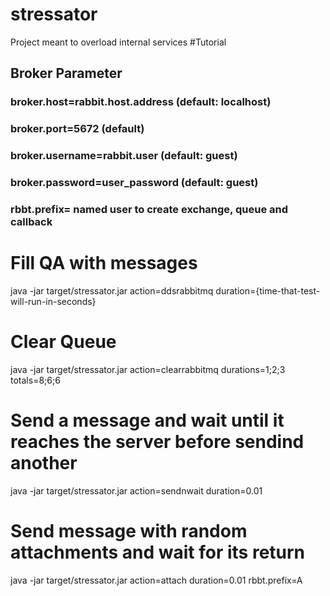 # stressator
Project meant to overload internal services
#Tutorial
## Broker Parameter
### broker.host=rabbit.host.address (default: localhost)
### broker.port=5672 (default)
### broker.username=rabbit.user (default: guest)
### broker.password=user_password (default: guest)
### rbbt.prefix= named user to create exchange, queue and callback

# Fill QA with messages
java -jar target/stressator.jar action=ddsrabbitmq duration={time-that-test-will-run-in-seconds}

# Clear Queue
java -jar target/stressator.jar action=clearrabbitmq durations=1;2;3 totals=8;6;6

# Send a message and wait until it reaches the server before sendind another
java -jar target/stressator.jar action=sendnwait duration=0.01

# Send message with random attachments and wait for its return
java -jar target/stressator.jar action=attach duration=0.01 rbbt.prefix=A